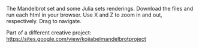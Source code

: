 The Mandelbrot set and some Julia sets renderings. Download the files and run each html in your browser. Use X and Z to zoom in and out, respectively. Drag to navigate.

Part of a different creative project:
https://sites.google.com/view/kojiabelmandelbrotproject
